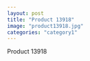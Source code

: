 ```yaml
---
layout: post
title: "Product 13918"
image: "product13918.jpg"
categories: "category1"
---
```

Product 13918
